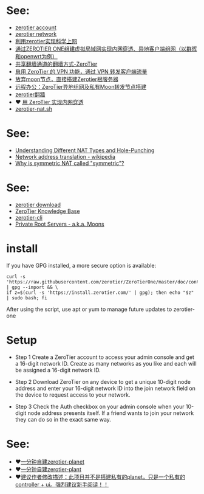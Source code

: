 # See:
 - [zerotier account](https://my.zerotier.com/account)
 - [zerotier network](https://my.zerotier.com/network)
 - [利用zerotier实现科学上网 ](https://www.mcetf.com/index.php/2021/08/01/%E5%88%A9%E7%94%A8zerotier%E5%AE%9E%E7%8E%B0%E7%A7%91%E5%AD%A6%E4%B8%8A%E7%BD%91/)
 - [通过ZEROTIER ONE组建虚拟局域网实现内网穿透、异地客户端组网（以群晖和openwrt为例）](https://libertyleadingnetwork.blogspot.com/2019/05/ipzerotier-one.html)
 - [共享翻墙通道的翻墙方式-ZeroTier ](https://briteming.blogspot.com/2015/02/zerotier.html)
 - [启用 ZeroTier 的 VPN 功能，通过 VPN 转发客户端流量](https://github.com/aturl/awesome-anti-gfw/blob/master/ZeroTier/ZeroTier%27s_VPN.md)
 - [放弃moon节点，直接搭建Zerotier根服务器 ](https://post.smzdm.com/p/apxkx2m7/)
 - [远程办公：ZeroTier异地组网及私有Moon转发节点搭建](https://post.smzdm.com/p/adwrepgk/)
 - [zerotier翻牆](https://softwarebrother.com/entry/zerotier%E7%BF%BB%E7%89%86.html)
 - ❤️ [用 ZeroTier 实现内网穿透](https://blog.quantumghost.dev/use-zerotier-for-remote-access.html)
 - [zerotier-nat.sh](https://gist.github.com/QuantumGhost/4b14369fd120d52c9afbc2081b62d336)

# See:
 - [Understanding Different NAT Types and Hole-Punching](https://dh2i.com/kbs/kbs-2961448-understanding-different-nat-types-and-hole-punching/)
 - [Network address translation - wikipedia](https://en.wikipedia.org/wiki/Network_address_translation)
 - [Why is symmetric NAT called "symmetric"?](https://networkengineering.stackexchange.com/questions/67218/why-is-symmetric-nat-called-symmetric)

# See:
  - [zerotier download](https://www.zerotier.com/download/)
  - [ZeroTier Knowledge Base](https://zerotier.atlassian.net/wiki/spaces/SD/overview)
  - [zerotier-cli](https://zerotier.atlassian.net/wiki/spaces/SD/pages/29065282/Command+Line+Interface+zerotier-cli)
  - [Private Root Servers - a.k.a. Moons](https://docs.zerotier.com/zerotier/moons)
  
# install 

If you have GPG installed, a more secure option is available:

```
curl -s 'https://raw.githubusercontent.com/zerotier/ZeroTierOne/master/doc/contact%40zerotier.com.gpg' | gpg --import && \
if z=$(curl -s 'https://install.zerotier.com/' | gpg); then echo "$z" | sudo bash; fi
```
After using the script, use apt or yum to manage future updates to zerotier-one

# Setup

- Step 1
Create a ZeroTier account to access your admin console and get a 16-digit network ID. Create as many networks as you like and each will be assigned a 16-digit network ID.

- Step 2
Download ZeroTier on any device to get a unique 10-digit node address and enter your 16-digit network ID into the join network field on the device to request access to your network.

- Step 3
Check the Auth checkbox on your admin console when your 10-digit node address presents itself.
If a friend wants to join your network they can do so in the exact same way.


# See:
 - ❤️[一分钟自建zerotier-planet](https://github.com/Jonnyan404/zerotier-planet)
 - ❤️[一分钟自建zerotier-plant](https://www.mrdoc.fun/doc/443/)
 - ❤️[建议作者修改描述：此项目并不是搭建私有的planet，只是一个私有的controller + ui。强烈建议新手阅读！！](https://github.com/Jonnyan404/zerotier-planet/issues/11#issuecomment-1059961262)

